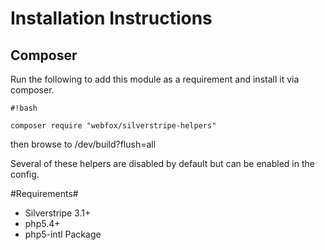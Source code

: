 # Installation Instructions #
## Composer ##
Run the following to add this module as a requirement and install it via composer.


```
#!bash

composer require "webfox/silverstripe-helpers"
```
then browse to /dev/build?flush=all

Several of these helpers are disabled by default but can be enabled in the config.


#Requirements#
* Silverstripe 3.1+
* php5.4+
* php5-intl Package 
